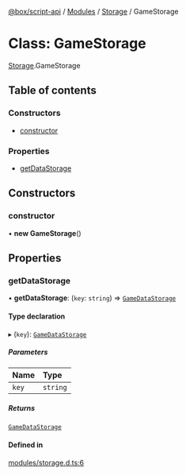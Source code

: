 [@box/script-api](../README.md) / [Modules](../modules.md) / [Storage](../modules/Storage.md) / GameStorage

# Class: GameStorage

[Storage](../modules/Storage.md).GameStorage

## Table of contents

### Constructors

- [constructor](Storage.GameStorage.md#constructor)

### Properties

- [getDataStorage](Storage.GameStorage.md#getdatastorage)

## Constructors

### constructor

• **new GameStorage**()

## Properties

### getDataStorage

• **getDataStorage**: (`key`: `string`) => [`GameDataStorage`](Storage.GameDataStorage.md)

#### Type declaration

▸ (`key`): [`GameDataStorage`](Storage.GameDataStorage.md)

##### Parameters

| Name | Type |
| :------ | :------ |
| `key` | `string` |

##### Returns

[`GameDataStorage`](Storage.GameDataStorage.md)

#### Defined in

[modules/storage.d.ts:6](https://github.com/box-engine/script-api/blob/861e99e/server/modules/storage.d.ts#L6)
